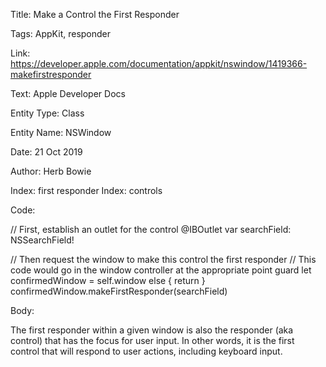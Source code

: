 Title:  Make a Control the First Responder

Tags:   AppKit, responder

Link:   https://developer.apple.com/documentation/appkit/nswindow/1419366-makefirstresponder

Text:   Apple Developer Docs

Entity Type: Class

Entity Name: NSWindow

Date:   21 Oct 2019

Author: Herb Bowie

Index:  first responder
Index:  controls

Code: 

// First, establish an outlet for the control
@IBOutlet var searchField: NSSearchField!

// Then request the window to make this control the first responder
// This code would go in the window controller at the appropriate point
guard let confirmedWindow = self.window else { return }
confirmedWindow.makeFirstResponder(searchField)

Body: 

The first responder within a given window is also the responder (aka control) that has the focus for user input. In other words, it is the first control that will respond to user actions, including keyboard input. 
